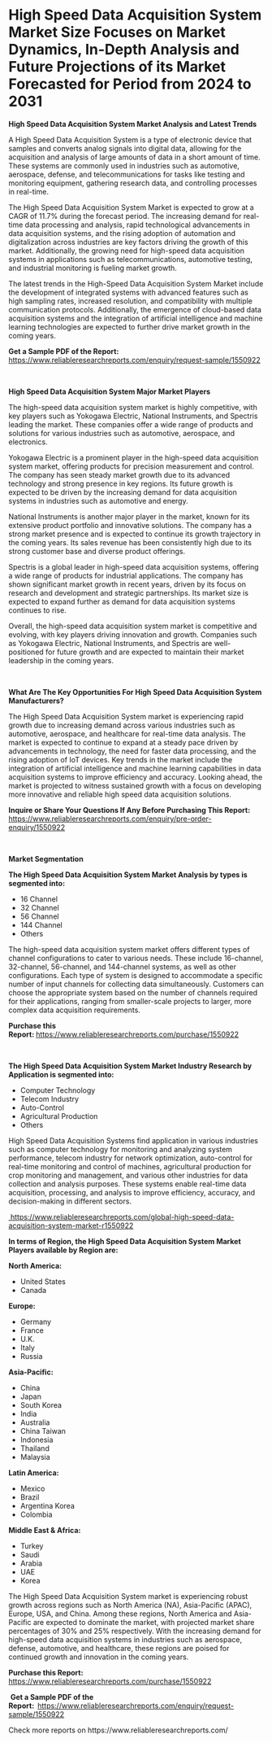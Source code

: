 <p><h1>High Speed Data Acquisition System Market Size Focuses on Market Dynamics, In-Depth Analysis and Future Projections of its Market Forecasted for Period from 2024 to 2031</h1></p><p><strong>High Speed Data Acquisition System Market Analysis and Latest Trends</strong></p>
<p><p>A High Speed Data Acquisition System is a type of electronic device that samples and converts analog signals into digital data, allowing for the acquisition and analysis of large amounts of data in a short amount of time. These systems are commonly used in industries such as automotive, aerospace, defense, and telecommunications for tasks like testing and monitoring equipment, gathering research data, and controlling processes in real-time.</p><p>The High Speed Data Acquisition System Market is expected to grow at a CAGR of 11.7% during the forecast period. The increasing demand for real-time data processing and analysis, rapid technological advancements in data acquisition systems, and the rising adoption of automation and digitalization across industries are key factors driving the growth of this market. Additionally, the growing need for high-speed data acquisition systems in applications such as telecommunications, automotive testing, and industrial monitoring is fueling market growth.</p><p>The latest trends in the High-Speed Data Acquisition System Market include the development of integrated systems with advanced features such as high sampling rates, increased resolution, and compatibility with multiple communication protocols. Additionally, the emergence of cloud-based data acquisition systems and the integration of artificial intelligence and machine learning technologies are expected to further drive market growth in the coming years.</p></p>
<p><strong>Get a Sample PDF of the Report:&nbsp;</strong> <a href="https://www.reliableresearchreports.com/enquiry/request-sample/1550922">https://www.reliableresearchreports.com/enquiry/request-sample/1550922</a></p>
<p>&nbsp;</p>
<p><strong>High Speed Data Acquisition System Major Market Players</strong></p>
<p><p>The high-speed data acquisition system market is highly competitive, with key players such as Yokogawa Electric, National Instruments, and Spectris leading the market. These companies offer a wide range of products and solutions for various industries such as automotive, aerospace, and electronics.</p><p>Yokogawa Electric is a prominent player in the high-speed data acquisition system market, offering products for precision measurement and control. The company has seen steady market growth due to its advanced technology and strong presence in key regions. Its future growth is expected to be driven by the increasing demand for data acquisition systems in industries such as automotive and energy.</p><p>National Instruments is another major player in the market, known for its extensive product portfolio and innovative solutions. The company has a strong market presence and is expected to continue its growth trajectory in the coming years. Its sales revenue has been consistently high due to its strong customer base and diverse product offerings.</p><p>Spectris is a global leader in high-speed data acquisition systems, offering a wide range of products for industrial applications. The company has shown significant market growth in recent years, driven by its focus on research and development and strategic partnerships. Its market size is expected to expand further as demand for data acquisition systems continues to rise.</p><p>Overall, the high-speed data acquisition system market is competitive and evolving, with key players driving innovation and growth. Companies such as Yokogawa Electric, National Instruments, and Spectris are well-positioned for future growth and are expected to maintain their market leadership in the coming years.</p></p>
<p>&nbsp;</p>
<p><strong>What Are The Key Opportunities For High Speed Data Acquisition System Manufacturers?</strong></p>
<p><p>The High Speed Data Acquisition System market is experiencing rapid growth due to increasing demand across various industries such as automotive, aerospace, and healthcare for real-time data analysis. The market is expected to continue to expand at a steady pace driven by advancements in technology, the need for faster data processing, and the rising adoption of IoT devices. Key trends in the market include the integration of artificial intelligence and machine learning capabilities in data acquisition systems to improve efficiency and accuracy. Looking ahead, the market is projected to witness sustained growth with a focus on developing more innovative and reliable high speed data acquisition solutions.</p></p>
<p><strong>Inquire or Share Your Questions If Any Before Purchasing This Report:</strong> <a href="https://www.reliableresearchreports.com/enquiry/pre-order-enquiry/1550922">https://www.reliableresearchreports.com/enquiry/pre-order-enquiry/1550922</a></p>
<p>&nbsp;</p>
<p><strong>Market Segmentation</strong></p>
<p><strong>The High Speed Data Acquisition System Market Analysis by types is segmented into:</strong></p>
<p><ul><li>16 Channel</li><li>32 Channel</li><li>56 Channel</li><li>144 Channel</li><li>Others</li></ul></p>
<p><p>The high-speed data acquisition system market offers different types of channel configurations to cater to various needs. These include 16-channel, 32-channel, 56-channel, and 144-channel systems, as well as other configurations. Each type of system is designed to accommodate a specific number of input channels for collecting data simultaneously. Customers can choose the appropriate system based on the number of channels required for their applications, ranging from smaller-scale projects to larger, more complex data acquisition requirements.</p></p>
<p><strong>Purchase this Report:&nbsp;</strong><a href="https://www.reliableresearchreports.com/purchase/1550922">https://www.reliableresearchreports.com/purchase/1550922</a></p>
<p>&nbsp;</p>
<p><strong>The High Speed Data Acquisition System Market Industry Research by Application is segmented into:</strong></p>
<p><ul><li>Computer Technology</li><li>Telecom Industry</li><li>Auto-Control</li><li>Agricultural Production</li><li>Others</li></ul></p>
<p><p>High Speed Data Acquisition Systems find application in various industries such as computer technology for monitoring and analyzing system performance, telecom industry for network optimization, auto-control for real-time monitoring and control of machines, agricultural production for crop monitoring and management, and various other industries for data collection and analysis purposes. These systems enable real-time data acquisition, processing, and analysis to improve efficiency, accuracy, and decision-making in different sectors.</p></p>
<p><a href="https://www.reliableresearchreports.com/global-high-speed-data-acquisition-system-market-r1550922">&nbsp;https://www.reliableresearchreports.com/global-high-speed-data-acquisition-system-market-r1550922</a></p>
<p><strong>In terms of Region, the High Speed Data Acquisition System Market Players available by Region are:</strong></p>
<p>
    <p> <strong> North America: </strong>
        <ul>
            <li>United States</li>
            <li>Canada</li>
        </ul>
        </p> 
    <p> <strong> Europe: </strong>
        <ul>
            <li>Germany</li>
            <li>France</li>
            <li>U.K.</li>
            <li>Italy</li>
            <li>Russia</li>
        </ul>
        </p> 
    <p> <strong> Asia-Pacific: </strong>
        <ul>
            <li>China</li>
            <li>Japan</li>
            <li>South Korea</li>
            <li>India</li>
            <li>Australia</li>
            <li>China Taiwan</li>
            <li>Indonesia</li>
            <li>Thailand</li>
            <li>Malaysia</li>
        </ul>
        </p> 
    <p> <strong> Latin America: </strong>
        <ul>
            <li>Mexico</li>
            <li>Brazil</li>
            <li>Argentina Korea</li>
            <li>Colombia</li>
        </ul>
        </p> 
    <p> <strong> Middle East & Africa: </strong>
        <ul>
            <li>Turkey</li>
            <li>Saudi</li>
            <li>Arabia</li>
            <li>UAE</li>
            <li>Korea</li>
        </ul>
    </p>
    </p>
<p><p>The High Speed Data Acquisition System market is experiencing robust growth across regions such as North America (NA), Asia-Pacific (APAC), Europe, USA, and China. Among these regions, North America and Asia-Pacific are expected to dominate the market, with projected market share percentages of 30% and 25% respectively. With the increasing demand for high-speed data acquisition systems in industries such as aerospace, defense, automotive, and healthcare, these regions are poised for continued growth and innovation in the coming years.</p></p>
<p><strong>Purchase this Report: </strong><a href="https://www.reliableresearchreports.com/purchase/1550922">https://www.reliableresearchreports.com/purchase/1550922</a></p>
<p>&nbsp;<strong>Get a Sample PDF of the Report:&nbsp;&nbsp;</strong><a href="https://www.reliableresearchreports.com/enquiry/request-sample/1550922">https://www.reliableresearchreports.com/enquiry/request-sample/1550922</a></p>
<p><strong></strong></p>
<p>Check more reports on https://www.reliableresearchreports.com/</p>